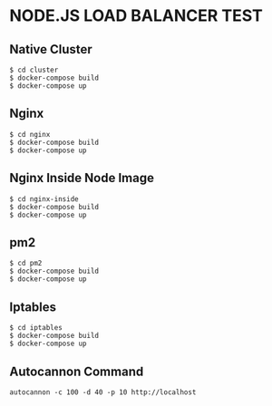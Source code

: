 # NODE.JS LOAD BALANCER TEST

## Native Cluster
```
$ cd cluster
$ docker-compose build
$ docker-compose up
```

## Nginx
```
$ cd nginx
$ docker-compose build
$ docker-compose up
```

## Nginx Inside Node Image
```
$ cd nginx-inside
$ docker-compose build
$ docker-compose up
```

## pm2
```
$ cd pm2
$ docker-compose build
$ docker-compose up
```

## Iptables
```
$ cd iptables
$ docker-compose build
$ docker-compose up
```


## Autocannon Command
```
autocannon -c 100 -d 40 -p 10 http://localhost
```
